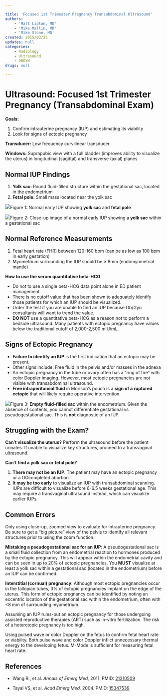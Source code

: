 ```yaml
---

title: 'Focused 1st Trimester Pregnancy Transabdominal Ultrasound'
authors:
    - 'Matt Lipton, MD'
    - 'Mike Mallin, MD'
    - 'Mike Stone, MD'
created: 2015/02/25
updates: null
categories:
    - Radiology
    - Ultrasound
    - OBGYN
drugs: null

---
```




# Ultrasound: Focused 1st Trimester Pregnancy (Transabdominal Exam)

**Goals:**

1.  Confirm intrauterine pregnancy (IUP) and estimating its viability
2.  Look for signs of ectopic pregnancy

**Transducer:** Low frequency curvilinear transducer

**Windows:** Suprapubic view with a full bladder (improves ability to visualize the uterus) in longitudinal (sagittal) and transverse (axial) planes

## Normal IUP Findings

1.  **Yolk sac:** Round fluid-filled structure within the gestational sac, located in the endometrium
2.  **Fetal pole:** Small mass located near the yolk sac

![](https://d2p53dh3qxfm0x.cloudfront.net/uploads/img/1jz/1/c/c5783f21-7a86-513e-878b-ae8751453a3a/640.png)Figure 1: Normal early IUP showing **yolk sac** and **fetal pole**

![](https://d2p53dh3qxfm0x.cloudfront.net/uploads/img/1jz/1/c/2a5a20cb-8ea5-59ce-8d91-7e414ac46b75/640.png)Figure 2: Close-up image of a normal early IUP showing a **yolk sac** within a gestational sac

## Normal Reference Measurements

1.  Fetal heart rate (FHR) between 120-160 bpm (can be as low as 100 bpm in early gestation)
2.  Myometrium surrounding the IUP should be ≥ 8mm (endomyometrial mantle)

**How to use the serum quantitative beta-HCG**

-   Do not to use a single beta-HCG data point alone in ED patient management.
-   There is no cutoff value that has been shown to adequately identify those patients for which an IUP should be visualized.
-   Order the test if you are unable to find an IUP because Ob/Gyn consultants will want to trend the value. 
-   **DO NOT** use a quantitative beta-HCG as a reason not to perform a bedside ultrasound. Many patients with ectopic pregnancy have values below the traditional cutoff of 2,000-2,500 mIU/mL.

## Signs of Ectopic Pregnancy

-   **Failure to identify an IUP** is the first indication that an ectopic may be present.
-   Other signs include: Free fluid in the pelvis and/or masses in the adnexa
-   An ectopic pregnancy in the tube or ovary often has a “ring of fire” with color Doppler imaging. However, most ectopic pregnancies are not visible with transabdominal ultrasound.
-   **Free intraperitoneal fluid** in Morison’s pouch is a **sign of a ruptured ectopic** that will likely require operative intervention.

![](https://d2p53dh3qxfm0x.cloudfront.net/uploads/img/1jz/1/c/95a91308-e91e-5bd8-83c7-443c09312b7a/640.png)Figure 3: **Empty fluid-filled sac** within the endometrium. Given the absence of contents, you cannot differentiate gestational vs pseudogestational sac.
This is **not** diagnostic of an IUP.

## Struggling with the Exam?

**Can’t visualize the uterus?**
Perform the ultrasound before the patient urinates. If unable to visualize key structures, proceed to a transvaginal ultrasound.

**Can’t find a yolk sac or fetal pole?**

1.  **There may not be an IUP**. The patient may have an ectopic pregnancy or a OOcompleted abortion.
2.  **It may be too early** to visualize an IUP with transabdominal scanning. IUPs are difficult to visualize before 6-6.5 weeks gestational age. This may require a transvaginal ultrasound instead, which can visualize earlier IUPs.

## Common Errors

Only using close-up, zoomed view to evaluate for intrauterine pregnancy. Be sure to get a “big picture” view of the pelvis to identify all relevant structures prior to using the zoom function.

**Mistaking a pseudogestational sac for an IUP**: A pseudogestational sac is a small fluid collection from an endometrial reaction to hormones produced by the ectopic pregnancy. This will appear within the endometrial cavity and can be seen in up to 20% of ectopic pregnancies. You **MUST** visualize at least a yolk sac within a gestational sac (located in the endometrium) before an IUP can be confirmed.

**Interstitial (cornual) pregnancy**: Although most ectopic pregnancies occur in the fallopian tubes, 3% of ectopic pregnancies implant on the edge of the uterus. This form of ectopic pregnancy can be identified by noting an eccentric location of the gestational sac within the endometrium, often with &lt;8 mm of surrounding myometrium.

Assuming an IUP rules-out an ectopic pregnancy for those undergoing assisted reproductive therapies (ART) such as in-vitro fertilization. The risk of a heterotopic pregnancy is too high.

Using pulsed wave or color Doppler on the fetus to confirm fetal heart rate or viability. Both pulse wave and color Doppler inflict unnecessary thermal energy to the developing fetus. M-Mode is sufficient for measuring fetal heart rate.

## References

- Wang R., et al. *Annals of Emerg Med,* 2011. PMID: [21310509](http://www.ncbi.nlm.nih.gov/pubmed/?term=Use+of+a+%CE%B2-hCG+discriminatory+zone+with+bedside+pelvic+ultrasonography.)

- Tayal VS, et al. *Acad Emerg Med,* 2004. PMID: [15347539](http://www.ncbi.nlm.nih.gov/pubmed/15347539)
